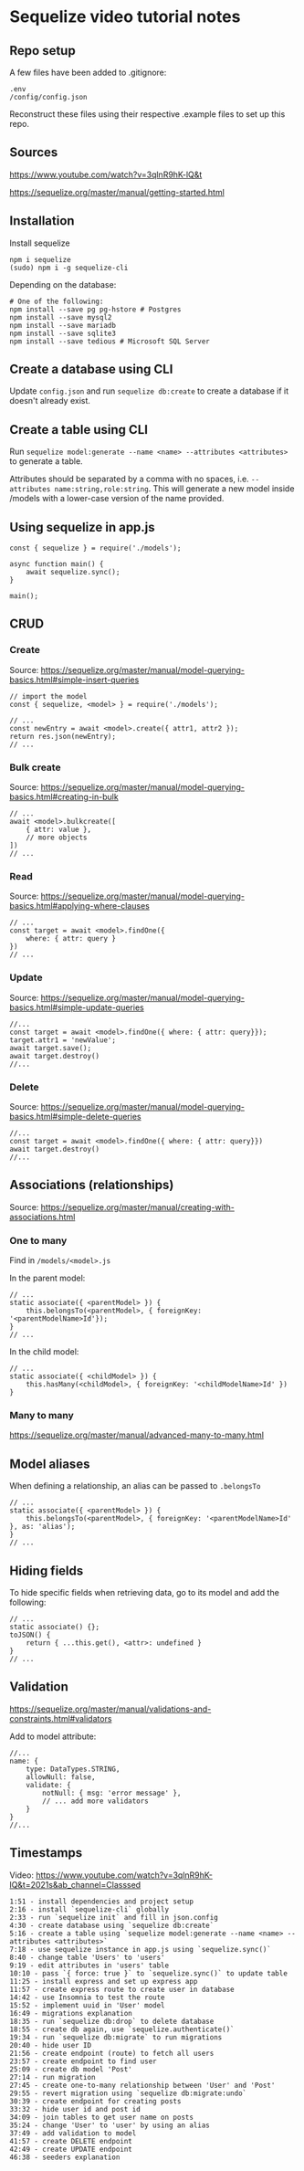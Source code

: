 # Sequelize video tutorial notes

## Repo setup

A few files have been added to .gitignore:

```
.env
/config/config.json
```

Reconstruct these files using their respective .example files to set up this repo.

## Sources

https://www.youtube.com/watch?v=3qlnR9hK-lQ&t

https://sequelize.org/master/manual/getting-started.html

## Installation

Install sequelize

```
npm i sequelize
(sudo) npm i -g sequelize-cli
```

Depending on the database:

```
# One of the following:
npm install --save pg pg-hstore # Postgres
npm install --save mysql2
npm install --save mariadb
npm install --save sqlite3
npm install --save tedious # Microsoft SQL Server
```

## Create a database using CLI

Update `config.json` and run `sequelize db:create` to create a database if it doesn't already exist.

## Create a table using CLI

Run `sequelize model:generate --name <name> --attributes <attributes>` to generate a table.

Attributes should be separated by a comma with no spaces, i.e. `--attributes name:string,role:string`. This will generate a new model inside /models with a lower-case version of the name provided.

## Using sequelize in app.js

```
const { sequelize } = require('./models');

async function main() {
    await sequelize.sync();
}

main();
```

## CRUD

### Create

Source: https://sequelize.org/master/manual/model-querying-basics.html#simple-insert-queries

```
// import the model
const { sequelize, <model> } = require('./models');

// ...
const newEntry = await <model>.create({ attr1, attr2 });
return res.json(newEntry);
// ...
```

### Bulk create

Source: https://sequelize.org/master/manual/model-querying-basics.html#creating-in-bulk

```
// ...
await <model>.bulkcreate([
    { attr: value },
    // more objects
])
// ...
```

### Read

Source: https://sequelize.org/master/manual/model-querying-basics.html#applying-where-clauses

```
// ...
const target = await <model>.findOne({
    where: { attr: query }
})
// ...

```

### Update

Source: https://sequelize.org/master/manual/model-querying-basics.html#simple-update-queries

```
//...
const target = await <model>.findOne({ where: { attr: query}});
target.attr1 = 'newValue';
await target.save();
await target.destroy()
//...
```

### Delete

Source: https://sequelize.org/master/manual/model-querying-basics.html#simple-delete-queries

```
//...
const target = await <model>.findOne({ where: { attr: query}})
await target.destroy()
//...
```

## Associations (relationships)

Source: https://sequelize.org/master/manual/creating-with-associations.html

### One to many

Find in `/models/<model>.js`

In the parent model:

```
// ...
static associate({ <parentModel> }) {
    this.belongsTo(<parentModel>, { foreignKey: '<parentModelName>Id'});
}
// ...
```

In the child model:

```
// ...
static associate({ <childModel> }) {
    this.hasMany(<childModel>, { foreignKey: '<childModelName>Id' })
}
```

### Many to many

https://sequelize.org/master/manual/advanced-many-to-many.html

## Model aliases

When defining a relationship, an alias can be passed to `.belongsTo`

```
// ...
static associate({ <parentModel> }) {
    this.belongsTo(<parentModel>, { foreignKey: '<parentModelName>Id' }, as: 'alias');
}
// ...
```

## Hiding fields

To hide specific fields when retrieving data, go to its model and add the following:

```
// ...
static associate() {};
toJSON() {
    return { ...this.get(), <attr>: undefined }
}
// ...
```

## Validation

https://sequelize.org/master/manual/validations-and-constraints.html#validators

Add to model attribute:

```
//...
name: {
    type: DataTypes.STRING,
    allowNull: false,
    validate: {
        notNull: { msg: 'error message' },
        // ... add more validators
    }
}
//...
```

## Timestamps

Video: https://www.youtube.com/watch?v=3qlnR9hK-lQ&t=2021s&ab_channel=Classsed

```
1:51 - install dependencies and project setup
2:16 - install `sequelize-cli` globally
2:33 - run `sequelize init` and fill in json.config
4:30 - create database using `sequelize db:create`
5:16 - create a table using `sequelize model:generate --name <name> --attributes <attributes>`
7:18 - use sequelize instance in app.js using `sequelize.sync()`
8:40 - change table 'Users' to 'users'
9:19 - edit attributes in 'users' table
10:10 - pass `{ force: true }` to `sequelize.sync()` to update table
11:25 - install express and set up express app
11:57 - create express route to create user in database
14:42 - use Insomnia to test the route
15:52 - implement uuid in 'User' model
16:49 - migrations explanation
18:35 - run `sequelize db:drop` to delete database
18:55 - create db again, use `sequelize.authenticate()`
19:34 - run `sequelize db:migrate` to run migrations
20:40 - hide user ID
21:56 - create endpoint (route) to fetch all users
23:57 - create endpoint to find user
25:09 - create db model 'Post'
27:14 - run migration
27:45 - create one-to-many relationship between 'User' and 'Post'
29:55 - revert migration using `sequelize db:migrate:undo`
30:39 - create endpoint for creating posts
33:32 - hide user id and post id
34:09 - join tables to get user name on posts
35:24 - change 'User' to 'user' by using an alias
37:49 - add validation to model
41:57 - create DELETE endpoint
42:49 - create UPDATE endpoint
46:38 - seeders explanation
```
